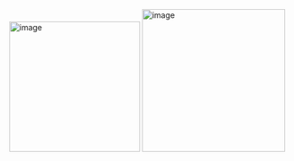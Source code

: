 <img width="233" alt="image" src="https://github.com/user-attachments/assets/3de38ec3-6932-4929-8a87-e1cfd11fe4c5" />

<img width="255" alt="image" src="https://github.com/user-attachments/assets/5281246a-e395-47f1-8f0a-c16ce9e0d5af" />
